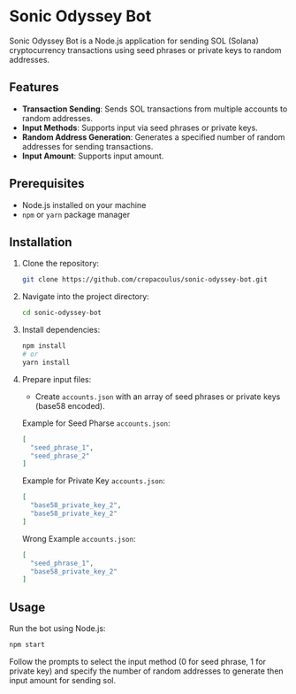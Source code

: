 # Sonic Odyssey Bot

Sonic Odyssey Bot is a Node.js application for sending SOL (Solana) cryptocurrency transactions using seed phrases or private keys to random addresses.

## Features

- **Transaction Sending**: Sends SOL transactions from multiple accounts to random addresses.
- **Input Methods**: Supports input via seed phrases or private keys.
- **Random Address Generation**: Generates a specified number of random addresses for sending transactions.
- **Input Amount**: Supports input amount.

## Prerequisites

- Node.js installed on your machine
- `npm` or `yarn` package manager

## Installation

1. Clone the repository:

   ```bash
   git clone https://github.com/cropacoulus/sonic-odyssey-bot.git
   ```

2. Navigate into the project directory:

   ```bash
   cd sonic-odyssey-bot
   ```

3. Install dependencies:

   ```bash
   npm install
   # or
   yarn install
   ```

4. Prepare input files:

   - Create `accounts.json` with an array of seed phrases or private keys (base58 encoded).

   Example for Seed Pharse `accounts.json`:
   ```json
   [
     "seed_phrase_1",
     "seed_phrase_2"
   ]
   ```

   Example for Private Key `accounts.json`:
   ```json
   [
     "base58_private_key_2",
     "base58_private_key_2"
   ]
   ```

   Wrong Example `accounts.json`:
   ```json
   [
     "seed_phrase_1",
     "base58_private_key_2"
   ]
   ```

## Usage

Run the bot using Node.js:

```bash
npm start
```

Follow the prompts to select the input method (0 for seed phrase, 1 for private key) and specify the number of random addresses to generate then input amount for sending sol.